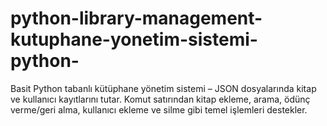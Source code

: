 # python-library-management-kutuphane-yonetim-sistemi-python-
Basit Python tabanlı kütüphane yönetim sistemi – JSON dosyalarında kitap ve kullanıcı kayıtlarını tutar. Komut satırından kitap ekleme, arama, ödünç verme/geri alma, kullanıcı ekleme ve silme gibi temel işlemleri destekler.
